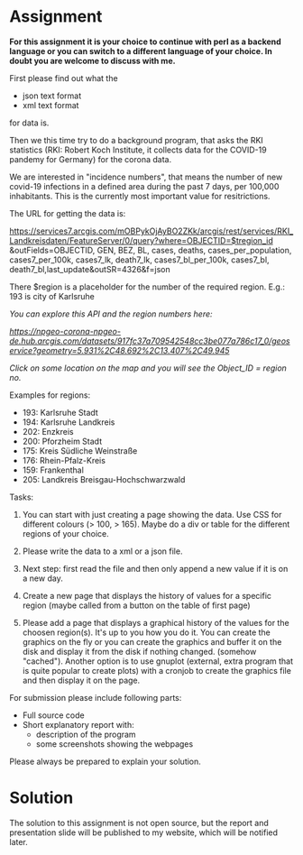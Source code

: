 # Assignment

**For this assignment it is your choice to continue with perl as a backend language or you can switch to a different language of your choice. In doubt you are welcome to discuss with me.**



First please find out what the

- json text format
- xml text format

for data is.

Then we this time try to do a background program, that asks the RKI statistics (RKI: Robert Koch Institute, it collects data for the COVID-19 pandemy for Germany) for the corona data.

We are interested in "incidence numbers", that means the number of new covid-19 infections in a defined area during the past 7 days, per 100,000 inhabitants. This is the currently most important value for resitrictions.

The URL for getting the data is:

https://services7.arcgis.com/mOBPykOjAyBO2ZKk/arcgis/rest/services/RKI_Landkreisdaten/FeatureServer/0/query?where=OBJECTID=$tregion_id &outFields=OBJECTID,
    GEN,
    BEZ,
    BL,
    cases,
    deaths,
    cases_per_population,
    cases7_per_100k,
    cases7_lk,
    death7_lk,
    cases7_bl_per_100k,
    cases7_bl,
    death7_bl,last_update&outSR=4326&f=json



There $region is a placeholder for the number of the required region. E.g.: 193 is city of Karlsruhe

*You can explore this API and the region numbers here:*

*https://npgeo-corona-npgeo-de.hub.arcgis.com/datasets/917fc37a709542548cc3be077a786c17_0/geoservice?geometry=5.931%2C48.692%2C13.407%2C49.945*

*Click on some location on the map and you will see the Object_ID = region no.*

Examples for regions:

- 193: Karlsruhe Stadt
- 194: Karlsruhe Landkreis
- 202: Enzkreis
- 200: Pforzheim Stadt
- 175: Kreis Südliche Weinstraße
- 176: Rhein-Pfalz-Kreis
- 159: Frankenthal
- 205: Landkreis Breisgau-Hochschwarzwald

Tasks:

1. You can start with just creating a page showing the data. Use CSS for different colours (> 100, > 165). Maybe do a div or table for the different regions of your choice.

2. Please write the data to a xml or a json file.

3. Next step: first read the file and then only append a new value if it is on a new day.

4. Create a new page that displays the history of values for a specific region (maybe called from a button on the table of first page)

   

5. Please add a page that displays a graphical history of the values for the choosen region(s). It's up to you how you do it. You can create the graphics on the fly or you can create the graphics and buffer it on the disk and display it from the disk if nothing changed. (somehow "cached"). Another option is to use gnuplot (external, extra program that is quite popular to create plots) with a cronjob to create the graphics file and then display it on the page.

For submission please include following parts:

- Full source code
- Short explanatory report with: 
  - description of the program
  - some screenshots showing the webpages

Please always be prepared to explain your solution.



# Solution

The solution to this assignment is not open source, but the report and presentation slide will be published to my website, which will be notified later.